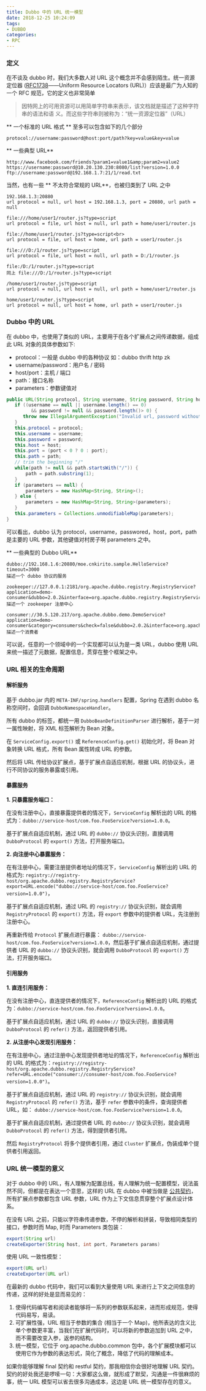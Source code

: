 ```yaml
---
title: Dubbo 中的 URL 统一模型
date: 2018-12-25 10:24:09
tags:
- DUBBO
categories:
- RPC
---
```


### 定义

在不谈及 dubbo 时，我们大多数人对 URL 这个概念并不会感到陌生。统一资源定位器 ([RFC1738](https://kimnote.com/rfc/cn/rfc1738.txt)――Uniform Resource Locators (URL)）应该是最广为人知的一个 RFC 规范，它的定义也非常简单

> 因特网上的可用资源可以用简单字符串来表示，该文档就是描述了这种字符串的语法和语
> 义。而这些字符串则被称为：“统一资源定位器”（URL）

** 一个标准的 URL 格式 ** 至多可以包含如下的几个部分

```
protocol://username:password@host:port/path?key=value&key=value
```

<!-- more -->

** 一些典型 URL**

```
http://www.facebook.com/friends?param1=value1&amp;param2=value2
https://username:password@10.20.130.230:8080/list?version=1.0.0
ftp://username:password@192.168.1.7:21/1/read.txt
```

当然，也有一些 ** 不太符合常规的 URL**，也被归类到了 URL 之中

```
192.168.1.3:20880
url protocol = null, url host = 192.168.1.3, port = 20880, url path = null

file:///home/user1/router.js?type=script
url protocol = file, url host = null, url path = home/user1/router.js

file://home/user1/router.js?type=script<br>
url protocol = file, url host = home, url path = user1/router.js

file:///D:/1/router.js?type=script
url protocol = file, url host = null, url path = D:/1/router.js

file:/D:/1/router.js?type=script
同上 file:///D:/1/router.js?type=script

/home/user1/router.js?type=script
url protocol = null, url host = null, url path = home/user1/router.js

home/user1/router.js?type=script
url protocol = null, url host = home, url path = user1/router.js
```

### Dubbo 中的 URL

在 dubbo 中，也使用了类似的 URL，主要用于在各个扩展点之间传递数据，组成此 URL 对象的具体参数如下:

- protocol：一般是 dubbo 中的各种协议 如：dubbo thrift http zk 
- username/password：用户名 / 密码
- host/port：主机 / 端口
- path：接口名称
- parameters：参数键值对

```java
public URL(String protocol, String username, String password, String host, int port, String path, Map<String, String> parameters) {
   if ((username == null || username.length() == 0) 
         && password != null && password.length()> 0) {
      throw new IllegalArgumentException("Invalid url, password without username!");
   }
   this.protocol = protocol;
   this.username = username;
   this.password = password;
   this.host = host;
   this.port = (port < 0 ? 0 : port);
   this.path = path;
   // trim the beginning "/"
   while(path != null && path.startsWith("/")) {
       path = path.substring(1);
   }
   if (parameters == null) {
       parameters = new HashMap<String, String>();
   } else {
       parameters = new HashMap<String, String>(parameters);
   }
   this.parameters = Collections.unmodifiableMap(parameters);
}
```

可以看出，dubbo 认为 protocol，username，passwored，host，port，path 是主要的 URL 参数，其他键值对村房子啊 parameters 之中。

** 一些典型的 Dubbo URL**

```
dubbo://192.168.1.6:20880/moe.cnkirito.sample.HelloService?timeout=3000
描述一个 dubbo 协议的服务

zookeeper://127.0.0.1:2181/org.apache.dubbo.registry.RegistryService?application=demo-consumer&dubbo=2.0.2&interface=org.apache.dubbo.registry.RegistryService&pid=1214&qos.port=33333&timestamp=1545721981946
描述一个 zookeeper 注册中心

consumer://30.5.120.217/org.apache.dubbo.demo.DemoService?application=demo-consumer&category=consumers&check=false&dubbo=2.0.2&interface=org.apache.dubbo.demo.DemoService&methods=sayHello&pid=1209&qos.port=33333&side=consumer&timestamp=1545721827784
描述一个消费者
```

可以说，任意的一个领域中的一个实现都可以认为是一类 URL，dubbo 使用 URL 来统一描述了元数据，配置信息，贯穿在整个框架之中。

### URL 相关的生命周期

#### 解析服务

基于 dubbo.jar 内的 `META-INF/spring.handlers` 配置，Spring 在遇到 dubbo 名称空间时，会回调 `DubboNamespaceHandler`。

所有 dubbo 的标签，都统一用 `DubboBeanDefinitionParser` 进行解析，基于一对一属性映射，将 XML 标签解析为 Bean 对象。

在 `ServiceConfig.export()` 或 `ReferenceConfig.get()` 初始化时，将 Bean 对象转换 URL 格式，所有 Bean 属性转成 URL 的参数。

然后将 URL 传给协议扩展点，基于扩展点自适应机制，根据 URL 的协议头，进行不同协议的服务暴露或引用。

#### 暴露服务

**1. 只暴露服务端口：**

在没有注册中心，直接暴露提供者的情况下，`ServiceConfig` 解析出的 URL 的格式为：`dubbo://service-host/com.foo.FooService?version=1.0.0`。

基于扩展点自适应机制，通过 URL 的 `dubbo://` 协议头识别，直接调用 `DubboProtocol` 的 `export()` 方法，打开服务端口。

**2. 向注册中心暴露服务：**

在有注册中心，需要注册提供者地址的情况下，`ServiceConfig` 解析出的 URL 的格式为: `registry://registry-host/org.apache.dubbo.registry.RegistryService?export=URL.encode("dubbo://service-host/com.foo.FooService?version=1.0.0")`，

基于扩展点自适应机制，通过 URL 的 `registry://` 协议头识别，就会调用 `RegistryProtocol` 的 `export()` 方法，将 `export` 参数中的提供者 URL，先注册到注册中心。

再重新传给 `Protocol` 扩展点进行暴露： `dubbo://service-host/com.foo.FooService?version=1.0.0`，然后基于扩展点自适应机制，通过提供者 URL 的 `dubbo://` 协议头识别，就会调用 `DubboProtocol` 的 `export()` 方法，打开服务端口。

#### 引用服务

**1. 直连引用服务：**

在没有注册中心，直连提供者的情况下，`ReferenceConfig` 解析出的 URL 的格式为：`dubbo://service-host/com.foo.FooService?version=1.0.0`。

基于扩展点自适应机制，通过 URL 的 `dubbo://` 协议头识别，直接调用 `DubboProtocol` 的 `refer()` 方法，返回提供者引用。

**2. 从注册中心发现引用服务：**

在有注册中心，通过注册中心发现提供者地址的情况下，`ReferenceConfig` 解析出的 URL 的格式为：`registry://registry-host/org.apache.dubbo.registry.RegistryService?refer=URL.encode("consumer://consumer-host/com.foo.FooService?version=1.0.0")`。

基于扩展点自适应机制，通过 URL 的 `registry://` 协议头识别，就会调用 `RegistryProtocol` 的 `refer()` 方法，基于 `refer` 参数中的条件，查询提供者 URL，如： `dubbo://service-host/com.foo.FooService?version=1.0.0`。

基于扩展点自适应机制，通过提供者 URL 的 `dubbo://` 协议头识别，就会调用 `DubboProtocol` 的 `refer()` 方法，得到提供者引用。

然后 `RegistryProtocol` 将多个提供者引用，通过 `Cluster` 扩展点，伪装成单个提供者引用返回。

### URL 统一模型的意义

对于 dubbo 中的 URL，有人理解为配置总线，有人理解为统一配置模型，说法虽然不同，但都是在表达一个意思，这样的 URL 在 dubbo 中被当做是 [公共契约](http://dubbo.incubator.apache.org/zh-cn/docs/dev/contract.html)，所有扩展点参数都包含 URL 参数，URL 作为上下文信息贯穿整个扩展点设计体系。

在没有 URL 之前，只能以字符串传递参数，不停的解析和拼装，导致相同类型的接口，参数时而 Map, 时而 Parameters 类包装：

```java
export(String url) 
createExporter(String host, int port, Parameters params)
```

使用 URL 一致性模型：

```java
export(URL url) 
createExporter(URL url)
```

在最新的 dubbo 代码中，我们可以看到大量使用 URL 来进行上下文之间信息的传递，这样的好处是显而易见的：

1. 使得代码编写者和阅读者能够将一系列的参数联系起来，进而形成规范，使得代码易写，易读。
2. 可扩展性强，URL 相当于参数的集合 (相当于一个 Map)，他所表达的含义比单个参数更丰富，当我们在扩展代码时，可以将新的参数追加到 URL 之中，而不需要改变入参，返参的结构。
3. 统一模型，它位于 org.apache.dubbo.common 包中，各个扩展模块都可以使用它作为参数的表达形式，简化了概念，降低了代码的理解成本。

如果你能够理解 final 契约和 restful 契约，那我相信你会很好地理解 URL 契约。契约的好处我还是啰嗦一句：大家都这么做，就形成了默契，沟通是一件很麻烦的事，统一 URL 模型可以省去很多沟通成本，这边是 URL 统一模型存在的意义。

